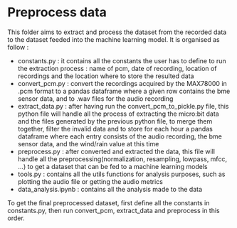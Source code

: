 # Preprocess data
This folder aims to extract and process the dataset from the recorded data to the dataset feeded into the machine learning model. It is organised as follow :
- constants.py : it contains all the constants the user has to define to run the extraction process : name of pcm, date of recording, location of recordings and the location where to store the resulted data
- convert_pcm.py : convert the recordings acquired by the MAX78000 in .pcm format to a pandas dataframe where a given row contains the bme sensor data, and to .wav files for the audio recording
- extract_data.py : after having run the convert_pcm_to_pickle.py file, this python file will handle all the process of extracting the micro:bit data and the files generated by the previous python file, to merge them together, filter the invalid data and to store for each hour a pandas dataframe where each entry consists of the audio recording, the bme sensor data, and the wind/rain value at this time
- preprocess.py : after converted and extracted the data, this file will handle all the preprocessing(normalization, resampling, lowpass, mfcc, ...) to get a dataset that can be fed to a machine learning models
- tools.py : contains all the utils functions for analysis purposes, such as plotting the audio file or getting the audio metrics
- data_analysis.ipynb : contains all the analysis made to the data

To get the final preprocessed dataset, first define all the constants in constants.py, then run convert_pcm, extract_data and preprocess in this order.
